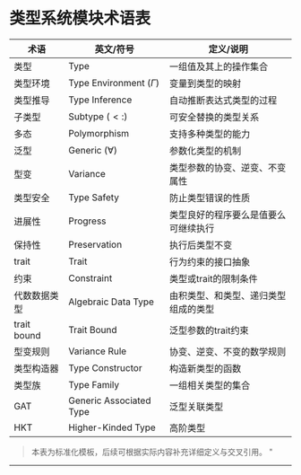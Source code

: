 ﻿# 类型系统模块术语表

| 术语         | 英文/符号         | 定义/说明 |
|--------------|-------------------|-----------|
| 类型         | Type              | 一组值及其上的操作集合 |
| 类型环境     | Type Environment ($\Gamma$) | 变量到类型的映射 |
| 类型推导     | Type Inference    | 自动推断表达式类型的过程 |
| 子类型       | Subtype ($<:$)    | 可安全替换的类型关系 |
| 多态         | Polymorphism      | 支持多种类型的能力 |
| 泛型         | Generic ($\forall$) | 参数化类型的机制 |
| 型变         | Variance          | 类型参数的协变、逆变、不变属性 |
| 类型安全     | Type Safety       | 防止类型错误的性质 |
| 进展性       | Progress          | 类型良好的程序要么是值要么可继续执行 |
| 保持性       | Preservation      | 执行后类型不变 |
| trait        | Trait             | 行为约束的接口抽象 |
| 约束         | Constraint        | 类型或trait的限制条件 |
| 代数数据类型 | Algebraic Data Type | 由积类型、和类型、递归类型组成的类型 |
| trait bound  | Trait Bound       | 泛型参数的trait约束 |
| 型变规则     | Variance Rule     | 协变、逆变、不变的数学规则 |
| 类型构造器   | Type Constructor  | 构造新类型的函数 |
| 类型族       | Type Family       | 一组相关类型的集合 |
| GAT          | Generic Associated Type | 泛型关联类型 |
| HKT          | Higher-Kinded Type | 高阶类型 |

> 本表为标准化模板，后续可根据实际内容补充详细定义与交叉引用。
"

---
